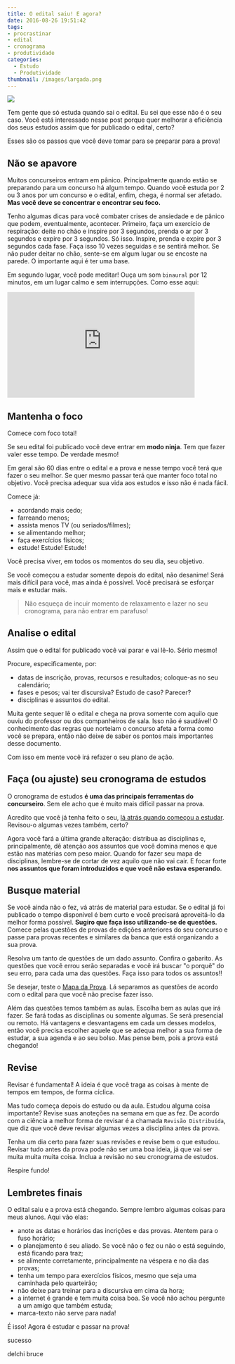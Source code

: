 ```yaml
---
title: O edital saiu! E agora?
date: 2016-08-26 19:51:42
tags:
- procrastinar
- edital
- cronograma
- produtividade
categories:
  - Estudo
  - Produtividade  
thumbnail: /images/largada.png
---
```

![](/images/largada.png)

Tem gente que só estuda quando sai o edital. Eu sei que esse não é o seu caso. Você está interessado nesse post porque quer melhorar a eficiência dos seus estudos assim que for publicado o edital, certo?

Esses são os passos que você deve tomar para se preparar para a prova!

<!-- more -->

## Não se apavore
Muitos concurseiros entram em pânico. Principalmente quando estão se preparando para um concurso há algum tempo. Quando você estuda por 2 ou 3 anos por um concurso e o edital, enfim, chega, é normal ser afetado. **Mas você deve se concentrar e encontrar seu foco.**

Tenho algumas dicas para você combater crises de ansiedade e de pânico que podem, eventualmente, acontecer. Primeiro, faça um exercício de respiração: deite no chão e inspire por 3 segundos, prenda o ar por 3 segundos e expire por 3 segundos. Só isso. Inspire, prenda e expire por 3 segundos cada fase. Faça isso 10 vezes seguidas e se sentirá melhor. Se não puder deitar no chão, sente-se em algum lugar ou se encoste na parede. O importante aqui é ter uma base.

Em segundo lugar, você pode meditar! Ouça um som `binaural` por 12 minutos, em um lugar calmo e sem interrupções. Como esse aqui:
<iframe width="427" height="240" src="https://www.youtube.com/embed/aq8RA0LGoZE" frameborder="0" allowfullscreen></iframe>

## Mantenha o foco
Comece com foco total!

Se seu edital foi publicado você deve entrar em **modo ninja**. Tem que fazer valer esse tempo. De verdade mesmo!

Em geral são 60 dias entre o edital e a prova e nesse tempo você terá que fazer o seu melhor. Se quer mesmo passar terá que manter foco total no objetivo. Você precisa adequar sua vida aos estudos e isso não é nada fácil.

Comece já:
- acordando mais cedo;
- farreando menos;
- assista menos TV (ou seriados/filmes);
- se alimentando melhor;
- faça exercícios físicos;
- estude! Estude! Estude!

Você precisa viver, em todos os momentos do seu dia, seu objetivo.

Se você começou a estudar somente depois do edital, não desanime! Será mais difícil para você, mas ainda é possível. Você precisará se esforçar mais e estudar mais.

> Não esqueça de incuir momento de relaxamento e lazer no seu cronograma, para não entrar em parafuso!

## Analise o edital

Assim que o edital for publicado você vai parar e vai lê-lo. Sério mesmo!

Procure, especificamente, por:
- datas de inscrição, provas, recursos e resultados; coloque-as no seu calendário;
- fases e pesos; vai ter discursiva? Estudo de caso? Parecer?  
- disciplinas e assuntos do edital.

Muita gente sequer lê o edital e chega na prova somente com aquilo que ouviu do professor ou dos companheiros de sala. Isso não é saudável! O conhecimento das regras que norteiam o concurso afeta a forma como você se prepara, então não deixe de saber os pontos mais importantes desse documento.

Com isso em mente você irá refazer o seu plano de ação.

## Faça (ou ajuste) seu cronograma de estudos

O cronograma de estudos **é uma das principais ferramentas do concurseiro**. Sem ele acho que é muito mais difícil passar na prova.

Acredito que você já tenha feito o seu, [lá atrás quando começou a estudar](/2016/06/12/cronograma/index.html). Revisou-o algumas vezes também, certo?

Agora você fará a última grande alteração: distribua as disciplinas e, principalmente, dê atenção aos assuntos que você domina menos e que estão nas matérias com peso maior. Quando for fazer seu mapa de disciplinas, lembre-se de cortar de vez aquilo que não vai cair. E focar forte **nos assuntos que foram introduzidos e que você não estava esperando**.

## Busque material

Se você ainda não o fez, vá atrás de material para estudar. Se o edital já foi publicado o tempo disponível é bem curto e você precisará aproveitá-lo da melhor forma possível. **Sugiro que faça isso utilizando-se de questões.** Comece pelas questões de provas de edições anteriores do seu concurso e passe para provas recentes e similares da banca que está organizando a sua prova.

Resolva um tanto de questões de um dado assunto. Confira o gabarito. As questões que você errou serão separadas e você irá buscar "o porquê" do seu erro, para cada uma das questões. Faça isso para todos os assuntos!!

Se desejar, teste o [Mapa da Prova](http://www.mapadaprova.com.br). Lá separamos as questões de acordo com o edital para que você não precise fazer isso.

Além das questões temos também as aulas. Escolha bem as aulas que irá fazer. Se fará todas as disciplinas ou somente algumas. Se será presencial ou remoto. Há vantagens e desvantagens em cada um desses modelos, então você precisa escolher aquele que se adequa melhor a sua forma de estudar, a sua agenda e ao seu bolso. Mas pense bem, pois a prova está chegando!

## Revise

Revisar é fundamental! A ideia é que você traga as coisas à mente de tempos em tempos, de forma cíclica.

Mas tudo começa depois do estudo ou da aula. Estudou alguma coisa importante? Revise suas anoteções na semana em que as fez. De acordo com a ciência a melhor forma de revisar é a chamada `Revisão Distribuída`, que diz que você deve revisar algumas vezes a disciplina antes da prova.

Tenha um dia certo para fazer suas revisões e revise bem o que estudou. Revisar tudo antes da prova pode não ser uma boa ideia, já que vai ser muita muita muita coisa. Inclua a revisão no seu cronograma de estudos.

Respire fundo!

## Lembretes finais

O edital saiu e a prova está chegando. Sempre lembro algumas coisas para meus alunos. Aqui vão elas:
- anote as datas e horários das incrições e das provas. Atentem para o fuso horário;
- o planejamento é seu aliado. Se você não o fez ou não o está seguindo, está ficando para traz;
- se alimente corretamente, principalmente na véspera e no dia das provas;
- tenha um tempo para exercícios físicos, mesmo que seja uma caminhada pelo quarteirão;
- não deixe para treinar para a discursiva em cima da hora;
- a internet é grande e tem muita coisa boa. Se você não achou pergunte a um amigo que também estuda;
- marca-texto não serve para nada!

É isso! Agora é estudar e passar na prova!

sucesso

delchi bruce
